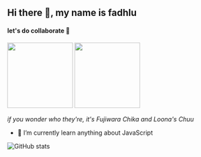 ## Hi there 👋, my name is fadhlu

#### let's do collaborate :rocket:

<img src="https://media1.tenor.com/images/32b283c1427fb38836ecfd011354213f/tenor.gif" width="150">
<img src="https://media.tenor.com/images/1702e415249b7b5f05c4b8baa79dc564/tenor.gif" width="150">

_if you wonder who they're, it's Fujiwara Chika and Loona's Chuu_

- 🌱 I’m currently learn anything about JavaScript

![GitHub stats](https://github-readme-stats.vercel.app/api?username=dotslashf&show_icons=true)
